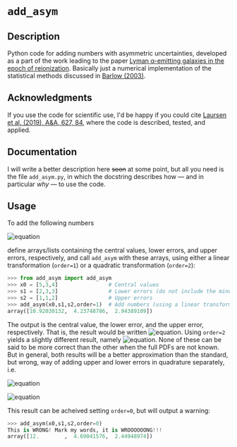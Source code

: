 # `add_asym`

## Description

Python code for adding numbers with asymmetric uncertainties, developed as a part of the work leading to the paper [Lyman α-emitting galaxies in the epoch of reionization](https://arxiv.org/abs/1806.07392v1). Basically just a numerical implementation of the statistical methods discussed in [Barlow (2003)](https://arxiv.org/abs/0306138).

## Acknowledgments

If you use the code for scientific use, I'd be happy if you could cite [Laursen et al. (2019), A&A, 627, 84](https://ui.adsabs.harvard.edu/abs/2019A%26A...627A..84L),
 where the code is described, tested, and applied.

## Documentation

I will write a better description here <s>soon</s> at some point, but all you need is the file `add_asym.py`, in which the docstring describes how — and in particular *why* — to use the code.

## Usage

To add the following numbers
	
![equation](http://latex.codecogs.com/gif.latex?5_{-2}^{+1}\\,\\,+\\,\\,3_{-3}^{+1}\\,\\,+\\,\\,4_{-3}^{+2})

<!--$$
\qquad 5_{-2}^{+1}  \,+\,  3_{-3}^{+1}  \,+\,  4_{-3}^{+2},
$$
-->
define arrays/lists containing the central values, lower errors, and upper errors, respectively, and call `add_asym` with these arrays, using either a linear transformation (`order=1`) or a quadratic transformation (`order=2`):

```python
>>> from add_asym import add_asym
>>> x0 = [5,3,4]                # Central values
>>> s1 = [2,3,3]                # Lower errors (do not include the minus)
>>> s2 = [1,1,2]                # Upper errors
>>> add_asym(x0,s1,s2,order=1)  # Add numbers (using a linear transformation)
array([10.92030132,  4.23748786,  2.94389109])
```

The output is the central value, the lower error, and the upper error, respectively. That is, the result would be written ![equation](http://latex.codecogs.com/gif.latex?10.9_{-4.2}^{+2.9}). Using `order=2` yields a slightly different result, namely ![equation](http://latex.codecogs.com/gif.latex?10.7_{-4.5}^{+3.2}). None of these can be said to be more correct than the other when the full PDFs are not known. But in general, both results will be a better approximation than the standard, but wrong, way of adding upper and lower errors in quadrature separately, i.e.

![equation](http://latex.codecogs.com/gif.latex?5_{-2}^{+1}\\,+\\,3_{-3}^{+1}\\,+\\,4_{-3}^{+2}\\,\\,\\,=\\,\\,\\,(5+3+4)_{-\\sqrt{2^2+3^2+3^2}}^{+\\sqrt{1^2+1^2+2^2}})

![equation](http://latex.codecogs.com/gif.latex?.\\hspace{3.25cm}\\simeq\\,\\,12_{-4.7}^{+2.4}.\\hspace{3cm}(\\mathrm{WRONG!}))

<!--$$
  \begin{array}{rcl}
   5_{-2}^{+1}  \,+\,  3_{-3}^{+1}  \,+\,  4_{-3}^{+2} & = & (5+3+4)_{-\sqrt{2^2+3^2+3^2}}^{+\sqrt{1^2+1^2+2^2}} \\
   & \simeq & 12_{-4.7}^{+2.4}. \hspace{3cm}(\mathrm{WRONG!})
  \end{array}
$$
-->

This result can be acheived setting `order=0`, but will output a warning:

```python
>>> add_asym(x0,s1,s2,order=0)
This is WRONG! Mark my words, it is WROOOOOONG!!!
array([12.        ,  4.69041576,  2.44948974])
```